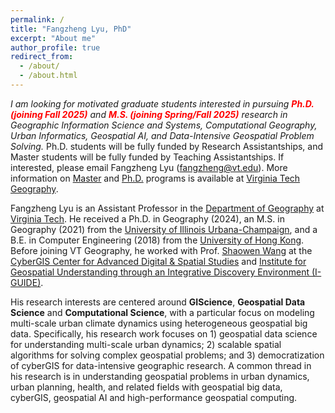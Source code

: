 ```yaml
---
permalink: /
title: "Fangzheng Lyu, PhD"
excerpt: "About me"
author_profile: true
redirect_from: 
  - /about/
  - /about.html
---
```




 _I am looking for motivated graduate students interested in pursuing **<font color="red">Ph.D. (joining Fall 2025)</font>** and **<font color="red">M.S. (joining Spring/Fall 2025)</font>** research in Geographic Information Science and Systems, Computational Geography, Urban Informatics, Geospatial AI, and Data-Intensive Geospatial Problem Solving._ Ph.D. students will be fully funded by Research Assistantships, and Master students will be fully funded by Teaching Assistantships. If interested, please email Fangzheng Lyu ([fangzheng@vt.edu](mailto:fangzheng@vt.edu)). More information on [Master](https://geography.vt.edu/academics/ms-geography.html) and [Ph.D.](https://geography.vt.edu/academics/gea.html) programs is available at [Virginia Tech Geography](https://geography.vt.edu/).


Fangzheng Lyu is an Assistant Professor in the [Department of Geography](https://geography.vt.edu/) at [Virginia Tech](https://www.vt.edu/). He received a Ph.D. in Geography (2024), an M.S. in Geography (2021) from the [University of Illinois Urbana-Champaign](https://illinois.edu/), and a B.E. in Computer Engineering (2018) from the [University of Hong Kong](https://www.hku.hk/). Before joining VT Geography, he worked with Prof. [Shaowen Wang](https://ggis.illinois.edu/directory/profile/shaowen) at the [CyberGIS Center for Advanced Digital & Spatial Studies](https://cybergis.illinois.edu/) and [Institute for Geospatial Understanding through an Integrative Discovery Environment (I-GUIDE)](https://i-guide.io/).

His research interests are centered around **GIScience**, **Geospatial Data Science** and **Computational Science**, with a particular focus on modeling multi-scale urban climate dynamics using heterogeneous geospatial big data. Specifically, his research work focuses on 1) geospatial data science for understanding multi-scale urban dynamics; 2) scalable spatial algorithms for solving complex geospatial problems; and 3) democratization of cyberGIS for data-intensive geographic research. A common thread in his research is in understanding geospatial problems in urban dynamics, urban planning, health, and related fields with geospatial big data, cyberGIS, geospatial AI and high-performance geospatial computing.
